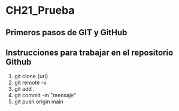 # CH21_Prueba
Primeros pasos de GIT y GitHub
---
## Instrucciones para trabajar en el repositorio Github

1. git clone {url}
2. git remote -v
3. git add .
4. git commit -m "mensaje"
5. git push origin main